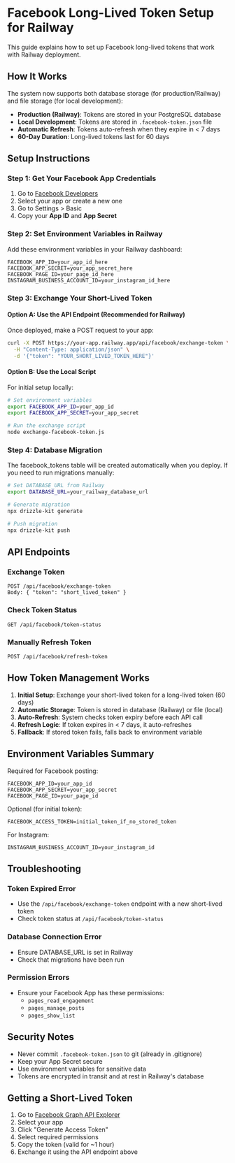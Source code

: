 # Facebook Long-Lived Token Setup for Railway

This guide explains how to set up Facebook long-lived tokens that work with Railway deployment.

## How It Works

The system now supports both database storage (for production/Railway) and file storage (for local development):

- **Production (Railway)**: Tokens are stored in your PostgreSQL database
- **Local Development**: Tokens are stored in `.facebook-token.json` file
- **Automatic Refresh**: Tokens auto-refresh when they expire in < 7 days
- **60-Day Duration**: Long-lived tokens last for 60 days

## Setup Instructions

### Step 1: Get Your Facebook App Credentials

1. Go to [Facebook Developers](https://developers.facebook.com/apps/)
2. Select your app or create a new one
3. Go to Settings > Basic
4. Copy your **App ID** and **App Secret**

### Step 2: Set Environment Variables in Railway

Add these environment variables in your Railway dashboard:

```env
FACEBOOK_APP_ID=your_app_id_here
FACEBOOK_APP_SECRET=your_app_secret_here
FACEBOOK_PAGE_ID=your_page_id_here
INSTAGRAM_BUSINESS_ACCOUNT_ID=your_instagram_id_here
```

### Step 3: Exchange Your Short-Lived Token

#### Option A: Use the API Endpoint (Recommended for Railway)

Once deployed, make a POST request to your app:

```bash
curl -X POST https://your-app.railway.app/api/facebook/exchange-token \
  -H "Content-Type: application/json" \
  -d '{"token": "YOUR_SHORT_LIVED_TOKEN_HERE"}'
```

#### Option B: Use the Local Script

For initial setup locally:

```bash
# Set environment variables
export FACEBOOK_APP_ID=your_app_id
export FACEBOOK_APP_SECRET=your_app_secret

# Run the exchange script
node exchange-facebook-token.js
```

### Step 4: Database Migration

The facebook_tokens table will be created automatically when you deploy. If you need to run migrations manually:

```bash
# Set DATABASE_URL from Railway
export DATABASE_URL=your_railway_database_url

# Generate migration
npx drizzle-kit generate

# Push migration
npx drizzle-kit push
```

## API Endpoints

### Exchange Token
```
POST /api/facebook/exchange-token
Body: { "token": "short_lived_token" }
```

### Check Token Status
```
GET /api/facebook/token-status
```

### Manually Refresh Token
```
POST /api/facebook/refresh-token
```

## How Token Management Works

1. **Initial Setup**: Exchange your short-lived token for a long-lived token (60 days)
2. **Automatic Storage**: Token is stored in database (Railway) or file (local)
3. **Auto-Refresh**: System checks token expiry before each API call
4. **Refresh Logic**: If token expires in < 7 days, it auto-refreshes
5. **Fallback**: If stored token fails, falls back to environment variable

## Environment Variables Summary

Required for Facebook posting:
```env
FACEBOOK_APP_ID=your_app_id
FACEBOOK_APP_SECRET=your_app_secret
FACEBOOK_PAGE_ID=your_page_id
```

Optional (for initial token):
```env
FACEBOOK_ACCESS_TOKEN=initial_token_if_no_stored_token
```

For Instagram:
```env
INSTAGRAM_BUSINESS_ACCOUNT_ID=your_instagram_id
```

## Troubleshooting

### Token Expired Error
- Use the `/api/facebook/exchange-token` endpoint with a new short-lived token
- Check token status at `/api/facebook/token-status`

### Database Connection Error
- Ensure DATABASE_URL is set in Railway
- Check that migrations have been run

### Permission Errors
- Ensure your Facebook App has these permissions:
  - `pages_read_engagement`
  - `pages_manage_posts`
  - `pages_show_list`

## Security Notes

- Never commit `.facebook-token.json` to git (already in .gitignore)
- Keep your App Secret secure
- Use environment variables for sensitive data
- Tokens are encrypted in transit and at rest in Railway's database

## Getting a Short-Lived Token

1. Go to [Facebook Graph API Explorer](https://developers.facebook.com/tools/explorer/)
2. Select your app
3. Click "Generate Access Token"
4. Select required permissions
5. Copy the token (valid for ~1 hour)
6. Exchange it using the API endpoint above